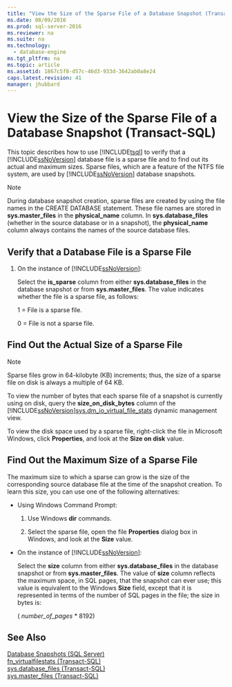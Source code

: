 ```yaml
---
title: "View the Size of the Sparse File of a Database Snapshot (Transact-SQL)"
ms.date: 08/09/2016
ms.prod: sql-server-2016
ms.reviewer: na
ms.suite: na
ms.technology: 
  - database-engine
ms.tgt_pltfrm: na
ms.topic: article
ms.assetid: 1867c5f8-d57c-46d3-933d-3642ab0a8e24
caps.latest.revision: 41
manager: jhubbard
---
```

# View the Size of the Sparse File of a Database Snapshot (Transact-SQL)
This topic describes how to use [!INCLUDE[tsql](../../Topics/TopicNameContainA/tokens/tsql_md.md)] to verify that a [!INCLUDE[ssNoVersion](../../Topics/TopicNameContainA/tokens/ssNoVersion_md.md)] database file is a sparse file and to find out its actual and maximum sizes. Sparse files, which are a feature of the NTFS file system, are used by [!INCLUDE[ssNoVersion](../../Topics/TopicNameContainA/tokens/ssNoVersion_md.md)] database snapshots.  
  
> [!NOTE]  
>  During database snapshot creation, sparse files are created by using the file names in the CREATE DATABASE statement. These file names are stored in **sys.master_files** in the **physical_name** column. In **sys.database_files** (whether in the source database or in a snapshot), the **physical_name** column always contains the names of the source database files.  
  
## Verify that a Database File is a Sparse File  
  
1.  On the instance of [!INCLUDE[ssNoVersion](../../Topics/TopicNameContainA/tokens/ssNoVersion_md.md)]:  
  
     Select the **is_sparse** column from either **sys.database_files** in the database snapshot or from **sys.master_files**. The value indicates whether the file is a sparse file, as follows:  
  
     1 = File is a sparse file.  
  
     0 = File is not a sparse file.  
  
## Find Out the Actual Size of a Sparse File  
  
> [!NOTE]  
>  Sparse files grow in 64-kilobyte (KB) increments; thus, the size of a sparse file on disk is always a multiple of 64 KB.  
  
 To view the number of bytes that each sparse file of a snapshot is currently using on disk, query the **size_on_disk_bytes** column of the [!INCLUDE[ssNoVersion](../../Topics/TopicNameContainA/tokens/ssNoVersion_md.md)][sys.dm_io_virtual_file_stats](assetId:///fa3e321f-6fe5-45ff-b397-02a0dd3d6b7d) dynamic management view.  
  
 To view the disk space used by a sparse file, right-click the file in Microsoft Windows, click **Properties**, and look at the **Size on disk** value.  
  
## Find Out the Maximum Size of a Sparse File  
 The maximum size to which a sparse can grow is the size of the corresponding source database file at the time of the snapshot creation. To learn this size, you can use one of the following alternatives:  
  
-   Using Windows Command Prompt:  
  
    1.  Use Windows **dir** commands.  
  
    2.  Select the sparse file, open the file **Properties** dialog box in Windows, and look at the **Size** value.  
  
-   On the instance of [!INCLUDE[ssNoVersion](../../Topics/TopicNameContainA/tokens/ssNoVersion_md.md)]:  
  
     Select the **size** column from either **sys.database_files** in the database snapshot or from **sys.master_files**. The value of **size** column reflects the maximum space, in SQL pages, that the snapshot can ever use; this value is equivalent to the Windows **Size** field, except that it is represented in terms of the number of SQL pages in the file; the size in bytes is:  
  
     ( *number_of_pages* * 8192)  
  
## See Also  
 [Database Snapshots (SQL Server)](../../Topics/TopicNameNotContainA/Database-Snapshots--SQL-Server-.md)   
 [fn_virtualfilestats (Transact-SQL)](assetId:///96b28abb-b059-48db-be2b-d60fe127f6aa)   
 [sys.database_files (Transact-SQL)](assetId:///0f5b0aac-c17d-4e99-b8f7-d04efc9edf44)   
 [sys.master_files (Transact-SQL)](assetId:///803b22f2-0016-436b-a561-ce6f023d6b6a)